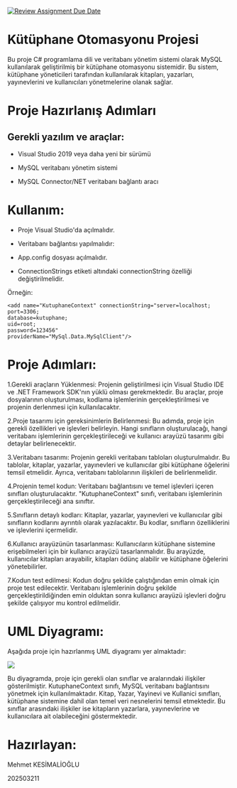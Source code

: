 [![Review Assignment Due Date](https://classroom.github.com/assets/deadline-readme-button-24ddc0f5d75046c5622901739e7c5dd533143b0c8e959d652212380cedb1ea36.svg)](https://classroom.github.com/a/uelKf0-p)
# Kütüphane Otomasyonu Projesi
Bu proje C# programlama dili ve veritabanı yönetim sistemi olarak MySQL kullanılarak geliştirilmiş bir kütüphane otomasyonu sistemidir. Bu sistem, kütüphane yöneticileri tarafından kullanılarak kitapları, yazarları, yayınevlerini ve kullanıcıları yönetmelerine olanak sağlar.

# Proje Hazırlanış Adımları

## Gerekli yazılım ve araçlar:

- Visual Studio 2019 veya daha yeni bir sürümü

- MySQL veritabanı yönetim sistemi

- MySQL Connector/NET veritabanı bağlantı aracı

# Kullanım:

- Proje Visual Studio'da açılmalıdır.

- Veritabanı bağlantısı yapılmalıdır:

- App.config dosyası açılmalıdır.

- ConnectionStrings etiketi altındaki connectionString özelliği değiştirilmelidir. 

Örneğin:
```
<add name="KutuphaneContext" connectionString="server=localhost;
port=3306;
database=kutuphane;
uid=root;
password=123456" 
providerName="MySql.Data.MySqlClient"/>

```
# Proje Adımları:

1.Gerekli araçların Yüklenmesi: Projenin geliştirilmesi için Visual Studio IDE ve .NET Framework SDK'nın yüklü olması gerekmektedir. Bu araçlar, proje dosyalarının oluşturulması, kodlama işlemlerinin gerçekleştirilmesi ve projenin derlenmesi için kullanılacaktır.

2.Proje tasarımı için gereksinimlerin Belirlenmesi: Bu adımda, proje için gerekli özellikleri ve işlevleri belirleyin. Hangi sınıfların oluşturulacağı, hangi veritabanı işlemlerinin gerçekleştirileceği ve kullanıcı arayüzü tasarımı gibi detaylar belirlenecektir.

3.Veritabanı tasarımı: Projenin gerekli veritabanı tabloları oluşturulmalıdır. Bu tablolar, kitaplar, yazarlar, yayınevleri ve kullanıcılar gibi kütüphane öğelerini temsil etmelidir. Ayrıca, veritabanı tablolarının ilişkileri de belirlenmelidir.

4.Projenin temel kodun: Veritabanı bağlantısını ve temel işlevleri içeren sınıfları oluşturulacaktır. "KutuphaneContext" sınıfı, veritabanı işlemlerinin gerçekleştirileceği ana sınıftır.

5.Sınıfların detaylı kodları: Kitaplar, yazarlar, yayınevleri ve kullanıcılar gibi sınıfların kodlarını ayrıntılı olarak yazılacaktır. Bu kodlar, sınıfların özelliklerini ve işlevlerini içermelidir.

6.Kullanıcı arayüzünün tasarlanması: Kullanıcıların kütüphane sistemine erişebilmeleri için bir kullanıcı arayüzü tasarlanmalıdır. Bu arayüzde, kullanıcılar kitapları arayabilir, kitapları ödünç alabilir ve kütüphane öğelerini yönetebilirler.

7.Kodun test edilmesi: Kodun doğru şekilde çalıştığından emin olmak için proje test edilecektir. Veritabanı işlemlerinin doğru şekilde gerçekleştirildiğinden emin olduktan sonra  kullanıcı arayüzü işlevleri doğru şekilde çalışıyor mu kontrol edilmelidir.

# UML Diyagramı:
Aşağıda proje için hazırlanmış UML diyagramı yer almaktadır:

![](http://www.plantuml.com/plantuml/png/bLB1QiCm3BtdAtGl-G4pGaDtAMMdd7PqOsyJK-pYo6FTsByFr2fEQ63hgTLxydjFZsn7jedpG5LFTXpXa3cVtcpmknZOVp9yLm00cmEoFP5D1XwFdUS7cPiBzso_R9fnCa_S6OF_89-mq09XSrNEH3PWZtDrnPhgfxec4yT5dBqpW85dIElGmCW9m-iisc9FtHTWn_6zTPuBLCjB0_9pGVIb0VrNmicQXhirRLqNpzOjijMbqlqk4lcUCGOjTb9MBnLVpQ-Wtd-dnrItcap0drTiEdn9NY7T6p0yeO5ZZFI_73UVNLqt8FGw9HMlKzh5AbjEhKIzY9MvA6nzS7cWNm00)


Bu diyagramda, proje için gerekli olan sınıflar ve aralarındaki ilişkiler gösterilmiştir. KutuphaneContext sınıfı, MySQL veritabanı bağlantısını yönetmek için kullanılmaktadır. Kitap, Yazar, Yayinevi ve Kullanici sınıfları, kütüphane sistemine dahil olan temel veri nesnelerini temsil etmektedir. Bu sınıflar arasındaki ilişkiler ise kitapların yazarlara, yayınevlerine ve kullanıcılara ait olabileceğini göstermektedir.

# Hazırlayan:

Mehmet KESİMALİOĞLU

202503211











